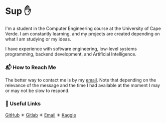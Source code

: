 # Sup :hand:

I'm a student in the Computer Engineering course at the University of Cape Verde. I am constantly learning, and my projects are created depending on what I am studying or my ideas.

I have experience with software engineering, low-level systems programming, backend development, and Artificial Intelligence.

<!-- Sup!
### :star2: Objectives

I like to use creative solutions to problems, and I believe Software Engineering and Artificial Intelligence can help to solve and improve the way we handle different types of problems. So, I want to bring some of the techniques I learned as a solution to problems were are facing nowadays, of course being aware of the risk of using these types of approaches in the real world.
-->

### :mailbox_with_mail: How to Reach Me

The better way to contact me is by my [email](mailto:anaximenobrito@gmail.com). Note that depending on the relevance of the message and the time I had available at the moment I may or may not be slow to respond.

<!--
TODO:
  - Put recommended projects
-->

### :pushpin: Useful Links

[GitHub](https://github.com/anaximeno) ✴️ [Gitlab](https://gitlab.com/anaximeno) ✴️ [Email](mailto:anaximenobrito@gmail.com) ✴️ [Kaggle](https://www.kaggle.com/anaxmenobrito)

